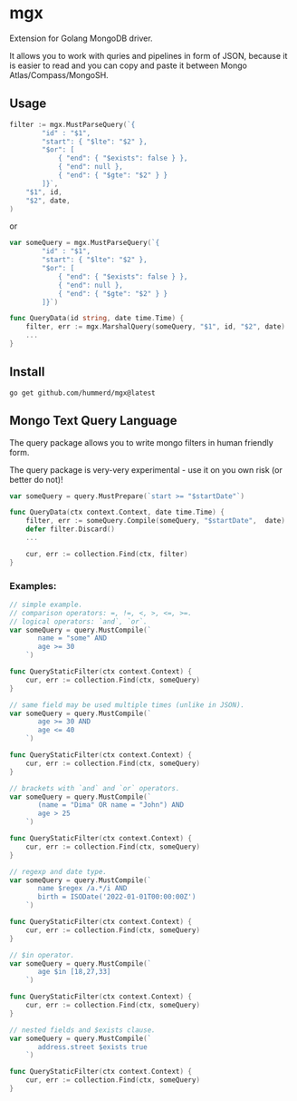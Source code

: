 # mgx
Extension for Golang MongoDB driver. 

It allows you to work with quries and pipelines in form of JSON, because it is easier to read and you can copy and paste it between Mongo Atlas/Compass/MongoSH.

## Usage

``` GO
filter := mgx.MustParseQuery(`{
        "id" : "$1",
        "start": { "$lte": "$2" },
        "$or": [
            { "end": { "$exists": false } },
            { "end": null },
            { "end": { "$gte": "$2" } }
        ]}`,
    "$1", id,
    "$2", date,
)
```
or

``` GO
var someQuery = mgx.MustParseQuery(`{
        "id" : "$1",
        "start": { "$lte": "$2" },
        "$or": [
            { "end": { "$exists": false } },
            { "end": null },
            { "end": { "$gte": "$2" } }
        ]}`)

func QueryData(id string, date time.Time) {
    filter, err := mgx.MarshalQuery(someQuery, "$1", id, "$2", date)
    ...
}
```

## Install 

```
go get github.com/hummerd/mgx@latest
```


## Mongo Text Query Language 

The query package allows you to write mongo filters in human friendly form.

The query package is very-very experimental - use it on you own risk (or  better do not)!

``` GO
var someQuery = query.MustPrepare(`start >= "$startDate"`)

func QueryData(ctx context.Context, date time.Time) {
    filter, err := someQuery.Compile(someQuery, "$startDate",  date)
    defer filter.Discard()
    ...

    cur, err := collection.Find(ctx, filter)
}
```

### Examples:
``` GO
// simple example.
// comparison operators: =, !=, <, >, <=, >=.
// logical operators: `and`, `or`.  
var someQuery = query.MustCompile(`
       name = "some" AND
       age >= 30
    `)

func QueryStaticFilter(ctx context.Context) {
    cur, err := collection.Find(ctx, someQuery)
}
```
``` GO
// same field may be used multiple times (unlike in JSON).
var someQuery = query.MustCompile(`
       age >= 30 AND
       age <= 40
    `)

func QueryStaticFilter(ctx context.Context) {
    cur, err := collection.Find(ctx, someQuery)
}
```
``` GO
// brackets with `and` and `or` operators.
var someQuery = query.MustCompile(`
       (name = "Dima" OR name = "John") AND
       age > 25
    `)

func QueryStaticFilter(ctx context.Context) {
    cur, err := collection.Find(ctx, someQuery)
}
```
``` GO
// regexp and date type.
var someQuery = query.MustCompile(`
       name $regex /a.*/i AND
       birth = ISODate('2022-01-01T00:00:00Z')
    `)

func QueryStaticFilter(ctx context.Context) {
    cur, err := collection.Find(ctx, someQuery)
}
```
``` GO
// $in operator.
var someQuery = query.MustCompile(`
       age $in [18,27,33]
    `)

func QueryStaticFilter(ctx context.Context) {
    cur, err := collection.Find(ctx, someQuery)
}
```
``` GO
// nested fields and $exists clause.
var someQuery = query.MustCompile(`
       address.street $exists true
    `)

func QueryStaticFilter(ctx context.Context) {
    cur, err := collection.Find(ctx, someQuery)
}
```
